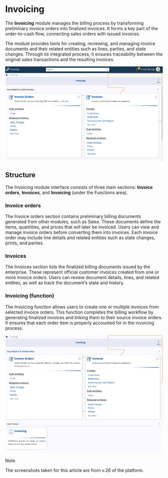 # Invoicing

The **Invoicing** module manages the billing process by transforming preliminary invoice orders into finalized invoices. It forms a key part of the order-to-cash flow, connecting sales orders with issued invoices.

The module provides tools for creating, reviewing, and managing invoice documents and their related entities such as lines, parties, and state changes. Through its integrated process, it ensures traceability between the original sales transactions and the resulting invoices.

![pictures](pictures/invoicing_overview.png)

## Structure

The Invoicing module interface consists of three main sections: **Invoice orders**, **Invoices**, and **Invoicing** (under the Functions area).

### Invoice orders

The Invoice orders section contains preliminary billing documents generated from other modules, such as Sales. These documents define the items, quantities, and prices that will later be invoiced. Users can view and manage invoice orders before converting them into invoices. Each invoice order may include line details and related entities such as state changes, prints, and parties.

### Invoices

The Invoices section lists the finalized billing documents issued by the enterprise. These represent official customer invoices created from one or more invoice orders. Users can review document details, lines, and related entities, as well as track the document’s state and history.

### Invoicing (function)

The Invoicing function allows users to create one or multiple invoices from selected invoice orders. This function completes the billing workflow by generating finalized invoices and linking them to their source invoice orders. It ensures that each order item is properly accounted for in the invoicing process.

![pictures](pictures/invoicing_modules.png)

> [!NOTE]
> 
> The screenshots taken for this article are from v.26 of the platform.

